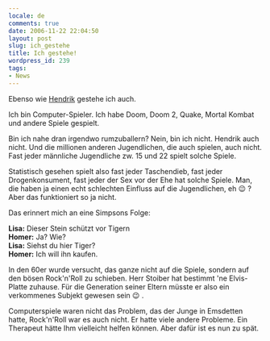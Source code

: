 ```yaml
---
locale: de
comments: true
date: 2006-11-22 22:04:50
layout: post
slug: ich_gestehe
title: Ich gestehe!
wordpress_id: 239
tags:
- News
---
```


Ebenso wie [Hendrik](http://www.icanmakeit.de/2006/11/22/ich-gestehe/) gestehe
ich auch.

Ich bin Computer-Spieler. Ich habe Doom, Doom 2, Quake, Mortal Kombat und
andere Spiele gespielt.

Bin ich nahe dran irgendwo rumzuballern? Nein, bin ich nicht. Hendrik auch
nicht. Und die millionen anderen Jugendlichen, die auch spielen, auch nicht.
Fast jeder männliche Jugendliche zw. 15 und 22 spielt solche Spiele. 

Statistisch gesehen spielt also fast jeder Taschendieb, fast jeder
Drogenkonsument, fast jeder der Sex vor der Ehe hat solche Spiele. Man, die
haben ja einen echt schlechten Einfluss auf die Jugendlichen, eh :wink: ? Aber das
funktioniert so ja nicht. 

Das erinnert mich an eine Simpsons Folge:

**Lisa:** Dieser Stein schützt vor Tigern    
**Homer:** Ja? Wie?    
**Lisa:** Siehst du hier Tiger?    
**Homer:** Ich will ihn kaufen.

In den 60er wurde versucht, das ganze nicht auf die Spiele, sondern auf den
bösen Rock'n'Roll zu schieben. Herr Stoiber hat bestimmt 'ne Elvis-Platte
zuhause. Für die Generation seiner Eltern müsste er also ein verkommenes
Subjekt gewesen sein :wink: .

Computerspiele waren nicht das Problem, das der Junge in Emsdetten hatte,
Rock'n'Roll war es auch nicht. Er hatte viele andere Probleme. Ein Therapeut
hätte Ihm vielleicht helfen können. Aber dafür ist es nun zu spät.
